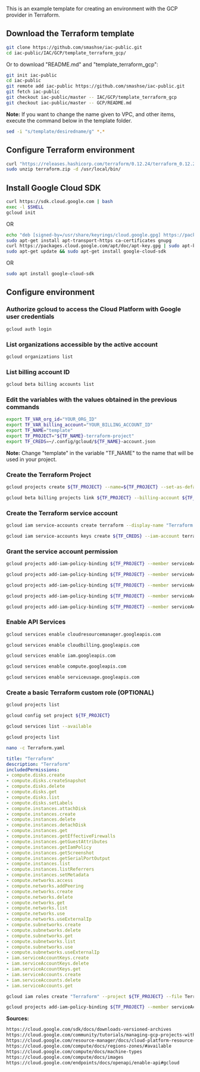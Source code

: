 This is an example template for creating an environment with the GCP provider in Terraform.

## Download the Terraform template

```bash
git clone https://github.com/smashse/iac-public.git
cd iac-public/IAC/GCP/template_terraform_gcp/
```

Or to download "README.md" and "template_terraform_gcp":

```bash
git init iac-public
cd iac-public
git remote add iac-public https://github.com/smashse/iac-public.git
git fetch iac-public
git checkout iac-public/master -- IAC/GCP/template_terraform_gcp
git checkout iac-public/master -- GCP/README.md
```

**Note:** If you want to change the name given to VPC, and other items, execute the command below in the template folder.

```bash
sed -i "s/template/desiredname/g" *.*
```

## Configure Terraform environment

```bash
curl "https://releases.hashicorp.com/terraform/0.12.24/terraform_0.12.24_linux_amd64.zip" -o "terraform.zip"
sudo unzip terraform.zip -d /usr/local/bin/
```

## Install Google Cloud SDK

```bash
curl https://sdk.cloud.google.com | bash
exec -l $SHELL
gcloud init
```

OR

```bash
echo "deb [signed-by=/usr/share/keyrings/cloud.google.gpg] https://packages.cloud.google.com/apt cloud-sdk main" | sudo tee -a /etc/apt/sources.list.d/google-cloud-sdk.list
sudo apt-get install apt-transport-https ca-certificates gnupg
curl https://packages.cloud.google.com/apt/doc/apt-key.gpg | sudo apt-key --keyring /usr/share/keyrings/cloud.google.gpg add -
sudo apt-get update && sudo apt-get install google-cloud-sdk
```

OR

```bash
sudo apt install google-cloud-sdk
```

## Configure environment

### Authorize gcloud to access the Cloud Platform with Google user credentials

```bash
gcloud auth login
```

### List organizations accessible by the active account

```bash
gcloud organizations list
```

### List billing account ID

```bash
gcloud beta billing accounts list
```

### Edit the variables with the values obtained in the previous commands

```bash
export TF_VAR_org_id="YOUR_ORG_ID"
export TF_VAR_billing_account="YOUR_BILLING_ACCOUNT_ID"
export TF_NAME="template"
export TF_PROJECT="${TF_NAME}-terraform-project"
export TF_CREDS=~/.config/gcloud/${TF_NAME}-account.json
```

**Note:** Change "template" in the variable "TF_NAME" to the name that will be used in your project.

### Create the Terraform Project

```bash
gcloud projects create ${TF_PROJECT} --name=${TF_PROJECT} --set-as-default

gcloud beta billing projects link ${TF_PROJECT} --billing-account ${TF_VAR_billing_account}
```

### Create the Terraform service account

```bash
gcloud iam service-accounts create terraform --display-name "Terraform Admin Account"

gcloud iam service-accounts keys create ${TF_CREDS} --iam-account terraform@${TF_PROJECT}.iam.gserviceaccount.com
```

### Grant the service account permission

```bash
gcloud projects add-iam-policy-binding ${TF_PROJECT} --member serviceAccount:terraform@${TF_PROJECT}.iam.gserviceaccount.com --role roles/viewer

gcloud projects add-iam-policy-binding ${TF_PROJECT} --member serviceAccount:terraform@${TF_PROJECT}.iam.gserviceaccount.com --role roles/compute.admin

gcloud projects add-iam-policy-binding ${TF_PROJECT} --member serviceAccount:terraform@${TF_PROJECT}.iam.gserviceaccount.com --role roles/storage.admin

gcloud projects add-iam-policy-binding ${TF_PROJECT} --member serviceAccount:terraform@${TF_PROJECT}.iam.gserviceaccount.com --role roles/iam.serviceAccountAdmin

gcloud projects add-iam-policy-binding ${TF_PROJECT} --member serviceAccount:terraform@${TF_PROJECT}.iam.gserviceaccount.com --role roles/iam.serviceAccountKeyAdmin
```

### Enable API Services

```bash
gcloud services enable cloudresourcemanager.googleapis.com

gcloud services enable cloudbilling.googleapis.com

gcloud services enable iam.googleapis.com

gcloud services enable compute.googleapis.com

gcloud services enable serviceusage.googleapis.com
```

### Create a basic Terraform custom role (OPTIONAL)

```bash
gcloud projects list

gcloud config set project ${TF_PROJECT}

gcloud services list --available

gcloud projects list
```

```bash
nano -c Terraform.yaml
```

```yaml
title: "Terraform"
description: "Terraform"
includedPermissions:
- compute.disks.create
- compute.disks.createSnapshot
- compute.disks.delete
- compute.disks.get
- compute.disks.list
- compute.disks.setLabels
- compute.instances.attachDisk
- compute.instances.create
- compute.instances.delete
- compute.instances.detachDisk
- compute.instances.get
- compute.instances.getEffectiveFirewalls
- compute.instances.getGuestAttributes
- compute.instances.getIamPolicy
- compute.instances.getScreenshot
- compute.instances.getSerialPortOutput
- compute.instances.list
- compute.instances.listReferrers
- compute.instances.setMetadata
- compute.networks.access
- compute.networks.addPeering
- compute.networks.create
- compute.networks.delete
- compute.networks.get
- compute.networks.list
- compute.networks.use
- compute.networks.useExternalIp
- compute.subnetworks.create
- compute.subnetworks.delete
- compute.subnetworks.get
- compute.subnetworks.list
- compute.subnetworks.use
- compute.subnetworks.useExternalIp
- iam.serviceAccountKeys.create
- iam.serviceAccountKeys.delete
- iam.serviceAccountKeys.get
- iam.serviceAccounts.create
- iam.serviceAccounts.delete
- iam.serviceAccounts.get
```

```bash
gcloud iam roles create "Terraform" --project ${TF_PROJECT} --file Terraform.yaml
```

```bash
gcloud projects add-iam-policy-binding ${TF_PROJECT} --member serviceAccount:terraform@${TF_PROJECT}.iam.gserviceaccount.com --role projects/${TF_PROJECT}/roles/Terraform
```

**Sources:**

```txt
https://cloud.google.com/sdk/docs/downloads-versioned-archives
https://cloud.google.com/community/tutorials/managing-gcp-projects-with-terraform
https://cloud.google.com/resource-manager/docs/cloud-platform-resource-hierarchy
https://cloud.google.com/compute/docs/regions-zones/#available
https://cloud.google.com/compute/docs/machine-types
https://cloud.google.com/compute/docs/images
https://cloud.google.com/endpoints/docs/openapi/enable-api#gcloud
```
